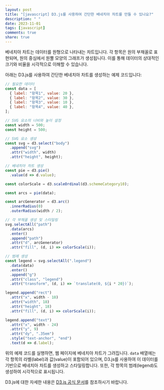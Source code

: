 ```yaml
---
layout: post
title: "[javascript] D3.js를 사용하여 간단한 베네치아 차트를 만들 수 있나요?"
description: " "
date: 2023-11-01
tags: [javascript]
comments: true
share: true
---
```


베네치아 차트는 데이터를 원형으로 나타내는 차트입니다. 각 항목은 원의 부채꼴로 표현되며, 원의 중심에서 원뿔 모양의 그래프가 생성됩니다. 이를 통해 데이터의 상대적인 크기와 비율을 시각적으로 이해할 수 있습니다.

아래는 D3.js를 사용하여 간단한 베네치아 차트를 생성하는 예제 코드입니다:

```javascript
// 필요한 데이터
const data = [
  { label: "항목1", value: 20 },
  { label: "항목2", value: 30 },
  { label: "항목3", value: 10 },
  { label: "항목4", value: 40 },
];

// SVG 요소의 너비와 높이 설정
const width = 500;
const height = 500;

// SVG 요소 생성
const svg = d3.select("body")
  .append("svg")
  .attr("width", width)
  .attr("height", height);

// 베네치아 차트 생성
const pie = d3.pie()
  .value(d => d.value);

const colorScale = d3.scaleOrdinal(d3.schemeCategory10);

const arcs = pie(data);

const arcGenerator = d3.arc()
  .innerRadius(0)
  .outerRadius(width / 2);

// 각 부채꼴 생성 및 스타일링
svg.selectAll("path")
  .data(arcs)
  .enter()
  .append("path")
  .attr("d", arcGenerator)
  .attr("fill", (d, i) => colorScale(i));

// 범례 생성
const legend = svg.selectAll(".legend")
  .data(data)
  .enter()
  .append("g")
  .attr("class", "legend")
  .attr("transform", (d, i) => `translate(0, ${i * 20})`);

legend.append("rect")
  .attr("x", width - 18)
  .attr("width", 18)
  .attr("height", 18)
  .attr("fill", (d, i) => colorScale(i));

legend.append("text")
  .attr("x", width - 24)
  .attr("y", 9)
  .attr("dy", ".35em")
  .style("text-anchor", "end")
  .text(d => d.label);
```

위의 예제 코드를 실행하면, 웹 페이지에 베네치아 차트가 그려집니다. `data` 배열에는 각 항목의 라벨(label)과 값(value)이 포함되어 있으며, D3.js를 사용하여 이 데이터를 기반으로 베네치아 차트를 생성하고 스타일링합니다. 또한, 각 항목의 범례(legend)도 생성하여 시각적으로 표시됩니다.

D3.js에 대한 자세한 내용은 [D3.js 공식 문서](https://d3js.org/)를 참조하시기 바랍니다.